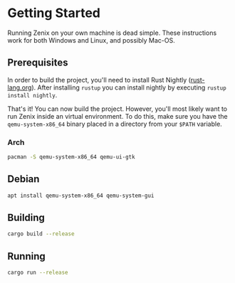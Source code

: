 # Getting Started

Running Zenix on your own machine is dead simple. These instructions work for both Windows and Linux, and possibly Mac-OS.

## Prerequisites

In order to build the project, you'll need to install Rust Nightly ([rust-lang.org](https://www.rust-lang.org/tools/install)). After installing `rustup` you can install nightly by executing `rustup install nightly`.

That's it! You can now build the project. However, you'll most likely want to run Zenix inside an virtual environment. To do this, make sure you have the `qemu-system-x86_64` binary placed in a directory from your `$PATH` variable.

### Arch

```bash
pacman -S qemu-system-x86_64 qemu-ui-gtk
```

## Debian

```bash
apt install qemu-system-x86_64 qemu-system-gui
```

## Building

```bash
cargo build --release
```

## Running

```bash
cargo run --release
```
